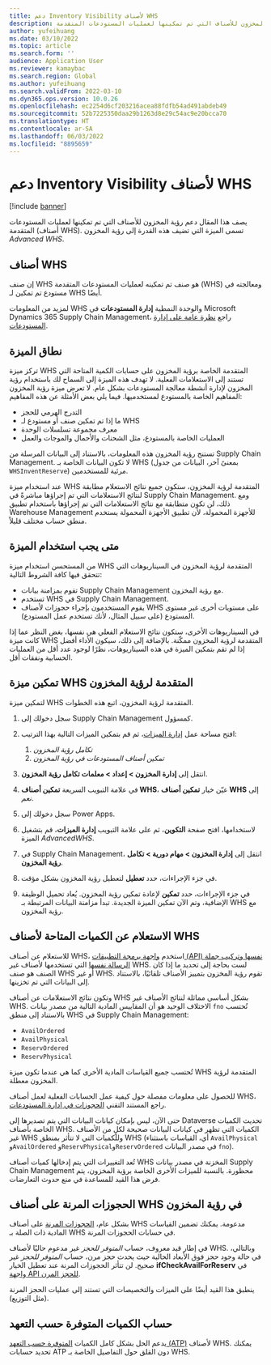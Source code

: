 ```yaml
---
title: دعم Inventory Visibility لأصناف WHS
description: يصف هذا المقال دعم رؤية المخزون للأصناف التي تم تمكينها لعمليات المستودعات المتقدمة (أصناف WHS).
author: yufeihuang
ms.date: 03/10/2022
ms.topic: article
ms.search.form: ''
audience: Application User
ms.reviewer: kamaybac
ms.search.region: Global
ms.author: yufeihuang
ms.search.validFrom: 2022-03-10
ms.dyn365.ops.version: 10.0.26
ms.openlocfilehash: ec2254d6cf203216acea88fdfb54ad491abdeb49
ms.sourcegitcommit: 52b7225350daa29b1263d8e29c54ac9e20bcca70
ms.translationtype: HT
ms.contentlocale: ar-SA
ms.lasthandoff: 06/03/2022
ms.locfileid: "8895659"
---
```

# <a name="inventory-visibility-support-for-whs-items"></a>دعم Inventory Visibility لأصناف WHS

[!include [banner](../includes/banner.md)]

يصف هذا المقال دعم رؤية المخزون للأصناف التي تم تمكينها لعمليات المستودعات المتقدمة (أصناف WHS). تسمى الميزة التي تضيف هذه القدرة إلى رؤية المخزون *Advanced WHS*.

## <a name="whs-items"></a>أصناف WHS

إن صنف WHS هو صنف تم تمكينه لعمليات المستودعات المتقدمة (WHS) ومعالجته في مستودع تم تمكين لـ WHS أيضًا.

لمزيد من المعلومات WHS والوحدة النمطية **إدارة المستودعات** في Microsoft Dynamics 365 Supply Chain Management، راجع [نظرة عامة على إدارة المستودعات](../warehousing/warehouse-management-overview.md).

## <a name="scope-of-the-feature"></a>نطاق الميزة

تركز ميزة WHS المتقدمة الخاصة برؤية المخزون على حسابات الكمية المتاحة التي تستند إلى الاستعلامات الفعلية. لا تهدف هذه الميزة إلى السماح لك باستخدام رؤية المخزون لإدارة أنشطة معالجة المستودعات بشكل عام. لا تعرض ميزة رؤية المخزون المفاهيم الخاصة بالمستودع لمستخدميها. فيما يلي بعض الأمثلة عن هذه المفاهيم:

- التدرج الهرمي للحجز
- ما إذا تم تمكين صنف أو مستودع لـ WHS
- معرف مجموعة تسلسلات الوحدة
- العمليات الخاصة بالمستودع، مثل الشحنات والأحمال والموجات والعمل

تستنج رؤية المخزون هذه المعلومات، بالاستناد إلى البيانات المرسلة من Supply Chain Management. لا تكون البيانات الخاصة بـ WHS (بمعنىً آخر، البيانات من جدول `WHSInventReserve`) مرئية للمستخدمين.

عند استخدام ميزة WHS المتقدمة لرؤية المخزون، ستكون جميع نتائج الاستعلام مطابقة لنتائج الاستعلامات التي تم إجراؤها مباشرةً في Supply Chain Management. ومع ذلك، لن تكون متطابقة مع نتائج الاستعلامات التي تم إجراؤها باستخدام تطبيق Warehouse Management للأجهزة المحمولة، لأن تطبيق الأجهزة المحمولة يستخدم منطق حساب مختلف قليلاً.

## <a name="when-to-use-the-feature"></a>متى يجب استخدام الميزة

من المستحسن استخدام ميزة WHS المتقدمة لرؤية المخزون في السيناريوهات التي تتحقق فيها كافة الشروط التالية:

- تقوم بمزامنة بيانات Supply Chain Management مع رؤية المخزون.
- تستخدم WHS في Supply Chain Management.
- يقوم المستخدمون بإجراء حجوزات لأصناف WHS على مستويات أخرى غير مستوى المستودع (على سبيل المثال، لأنك تستخدم عمل المستودع).

في السيناريوهات الأخرى، ستكون نتائج الاستعلام الفعلي هي نفسها، بغض النظر عما إذا كانت ميزة WHS المتقدمة لرؤية المخزون ممكّنة. بالإضافة إلى ذلك، سيكون الأداء أفضل إذا لم تقم بتمكين الميزة في هذه السيناريوهات، نظرًا لوجود عدد أقل من العمليات الحسابية ونفقات أقل.

## <a name="enable-the-advanced-whs-feature-for-inventory-visibility"></a>تمكين ميزة WHS المتقدمة لرؤية المخزون

لتمكين ميزة WHS المتقدمة لرؤية المخزون، اتبع هذه الخطوات.

1. سجل دخولك إلى Supply Chain Management كمسؤول.
1. افتح مساحة عمل [إدارة الميزات](../../fin-ops-core/fin-ops/get-started/feature-management/feature-management-overview.md)، ثم قم بتمكين الميزات التالية بهذا الترتيب:

    1. *تكامل رؤية المخزون*
    1. *تمكين أصناف المستودعات في رؤية المخزون*

1. انتقل إلى **إدارة المخزون \> إعداد \> معلمات تكامل رؤية المخزون**.
1. في علامة التبويب السريعة **تمكين أصناف WHS**، عيّن خيار **تمكين أصناف WHS** إلى *نعم*.
1. سجل دخولك إلى Power Apps.
1. لاستخدامها، افتح صفحة **التكوين**، ثم على علامة التبويب **إدارة الميزات**، قم بتشغيل الميزة *AdvancedWHS*.
1. في Supply Chain Management، انتقل إلى **إدارة المخزون \> مهام دورية \> تكامل رؤية المخزون**.
1. في جزء الإجراءات، حدد **تعطيل** لتعطيل رؤية المخزون بشكل مؤقت.
1. في جزء الإجراءات، حدد **تمكين** لإعادة تمكين رؤية المخزون. يُعاد تحميل الوظيفة الإضافية، وتم الآن تمكين الميزة الجديدة. تبدأ مزامنة البيانات المرتبطة بـ WHS مع رؤية المخزون.

## <a name="query-on-hand-quantities-of-whs-items"></a>الاستعلام عن الكميات المتاحة لأصناف WHS

للاستعلام عن أصناف WHS، استخدم [واجهة برمجة التطبيقات (API) نفسها وتركيب جملة الرسالة نفسها](inventory-visibility-api.md) التي تستخدمها لأصناف غير WHS. لست بحاجة إلى تحديد ما إذا كان الصنف هو صنف WHS أو غير WHS. تقوم رؤية المخزون بتمييز الأصناف تلقائيًا، بالاستناد إلى البيانات التي تم تخزينها.

وتكون نتائج الاستعلامات عن أصناف WHS بشكل أساسي مماثلة لنتائج الأصناف غير WHS. الاختلاف الوحيد هو أن المقاييس المادية التالية من مصدر بيانات `fno` تُحتسب بالاستناد إلى منطق WHS في Supply Chain Management:

- `AvailOrdered`
- `AvailPhysical`
- `ReservOrdered`
- `ReservPhysical`

تُحتسب جميع القياسات المادية الأخرى كما هي عندما تكون ميزة WHS المتقدمة لرؤية المخزون معطلة.

للحصول على معلومات مفصلة حول كيفية عمل الحسابات الفعلية لعمل أصناف WHS، راجع المستند التقني [الحجوزات في إدارة المستودعات](https://www.microsoft.com/download/details.aspx?id=43284).

حتى الآن، ليس بإمكان كيانات البيانات التي يتم تصديرها إلى Dataverse تحديث الكميات الخاصة بأصناف WHS. الكميات التي تظهر في كيانات البيانات صحيحة لكلٍ من الأصناف غير WHS وللكميات التي لا تتأثر بمنطق WHS (أي، القياسات باستثناء `AvailPhysical` و`AvailOrdered` و`ReservPhysical`و`ReservOrdered` في مصدر البيانات `fno`).

تُعد التغييرات التي يتم إدخالها كميات أصناف WHS المخزنة في مصدر بيانات Supply Chain Management محظورة. بالنسبة للميزات الأخرى الخاصة برؤية المخزون، يتم فرض هذا القيد للمساعدة في منع حدوث التعارضات.

## <a name="soft-reservations-on-whs-items-in-inventory-visibility"></a>الحجوزات المرنة على أصناف WHS في رؤية المخزون

بشكل عام، [الحجوزات المرنة](inventory-visibility-reservations.md) على أصناف WHS مدعومة. يمكنك تضمين القياسات المادية ذات الصلة بـ WHS في حسابات الحجوزات المرنة. 

في إطار قيد معروف، حساب *المتوفر للحجز* غير مدعوم حاليًا لأصناف WHS. وبالتالي، في حالة وجود حجز فوق الأبعاد الحالية حيث يحدث حجز مرن، حساب *المتوفر للحجز* غير صحيح. لن تتأثر الحجوزات المرنة عند تعطيل الخيار **ifCheckAvailForReserv** في [واجهة API‏‎ للحجز المرن](inventory-visibility-api.md#create-one-reservation-event).

ينطبق هذا القيد أيضًا على الميزات والتخصيصات التي تستند إلى عمليات الحجز المرنة (مثل التوزيع).

## <a name="calculate-available-to-promise-quantities"></a>حساب الكميات المتوفرة حسب التعهد

يدعم الحل بشكل كامل الكميات [المتوفرة حسب التعهد‬ (ATP)](inventory-visibility-available-to-promise.md) لأصناف WHS. يمكنك تحديد حسابات ATP دون القلق حول التفاصيل الخاصة بـ WHS.
